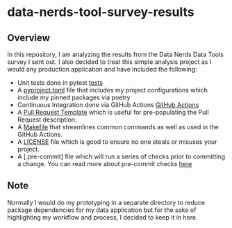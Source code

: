 # data-nerds-tool-survey-results

## Overview

In this repository, I am analyzing the results from the Data Nerds Data Tools survey I sent out.  I also decided to treat this simple analysis project as I would any production application and have included the following:

- Unit tests done in pytest [tests](./tests/)
- A [pyproject.toml](pyproject.toml) file that includes my project configurations which include my pinned packages via poetry
- Continuous Integration done via GitHub Actions [GitHub Actions](./.github/workflows/)
- A [Pull Request Template](./.github/pull_request_template.md) which is useful for pre-populating the Pull Request description.
- A [Makefile](Makefile) that streamlines common commands as well as used in the GitHub Actions.
- A [LICENSE](LICENSE) file which is good to ensure no one steals or misuses your project.
- A [.pre-commit] file which will run a series of checks prior to committing a change.  You can read more about pre-commit checks [here](https://pre-commit.com/)

## Note

Normally I would do my prototyping in a separate directory to reduce package dependencies for my data application but for the sake of highlighting my workflow and process, I decided to keep it in here.
